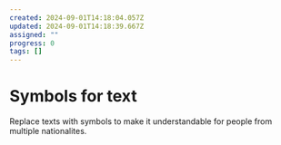 ```yaml
---
created: 2024-09-01T14:18:04.057Z
updated: 2024-09-01T14:18:39.667Z
assigned: ""
progress: 0
tags: []
---
```


# Symbols for text

Replace texts with symbols to make it understandable for people from multiple nationalites.
